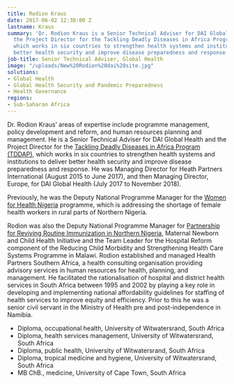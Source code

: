 ```yaml
---
title: Rodion Kraus
date: 2017-06-02 12:38:00 Z
lastname: Kraus
summary: 'Dr. Rodion Kraus is a Senior Technical Adviser for DAI Global Health and
  the Project Director for the Tackling Deadly Diseases in Africa Program (TDDAP),
  which works in six countries to strengthen health systems and institutions to deliver
  better health security and improve disease preparedness and response. '
job-title: Senior Technical Adviser, Global Health
image: "/uploads/New%20Rodion%20dai%20site.jpg"
solutions:
- Global Health
- Global Health Security and Pandemic Preparedness
- Health Governance
regions:
- Sub-Saharan Africa
---
```


Dr. Rodion Kraus’ areas of expertise include programme management, policy development and reform, and human resources planning and management. He is a Senior Technical Adviser for DAI Global Health and the Project Director for the [Tackling Deadly Diseases in Africa Program (TDDAP)](https://www.dai.com/our-work/projects/africa-tackling-deadly-diseases-in-africa-program), which works in six countries to strengthen health systems and institutions to deliver better health security and improve disease preparedness and response. He was Managing Director for Heath Partners International (August 2015 to June 2017), and then Managing Director, Europe, for DAI Global Health (July 2017 to November 2018). 

Previously, he was the Deputy National Programme Manager for the [Women for Health Nigeria](https://www.dai.com/our-work/projects/nigeria-women-for-health-w4h) programme, which is addressing the shortage of female health workers in rural parts of Northern Nigeria.

Rodion was also the Deputy National Programme Manager for [Partnership for Reviving Routine Immunization in Northern Nigeria](https://www.dai.com/our-work/projects/nigeria-partnership-for-reviving-routine-immunization-in-northern-nigeria-slash-maternal-newborn-and-child-health-prrinn-slash-mnch), Maternal Newborn and Child Health Initiative and the Team Leader for the Hospital Reform component of the Reducing Child Morbidity and Strengthening Health Care Systems Programme in Malawi. Rodion established and managed Health Partners Southern Africa, a health consulting organisation providing advisory services in human resources for health, planning, and management. He facilitated the rationalisation of hospital and district health services in South Africa between 1995 and 2002 by playing a key role in developing and implementing national affordability guidelines for staffing of health services to improve equity and efficiency. Prior to this he was a senior civil servant in the Ministry of Health pre and post-independence in Namibia.

* Diploma, occupational health, University of Witwatersrand, South Africa 
* Diploma, health services management, University of Witwatersrand, South Africa
* Diploma, public health, University of Witwatersrand, South Africa
* Diploma, tropical medicine and hygiene, University of Witwatersrand, South Africa
* MB ChB., medicine, University of Cape Town, South Africa